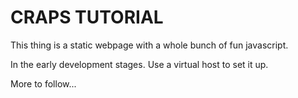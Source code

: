 CRAPS TUTORIAL
==============

This thing is a static webpage with a whole bunch of fun javascript.

In the early development stages. Use a virtual host to set it up.

More to follow...
